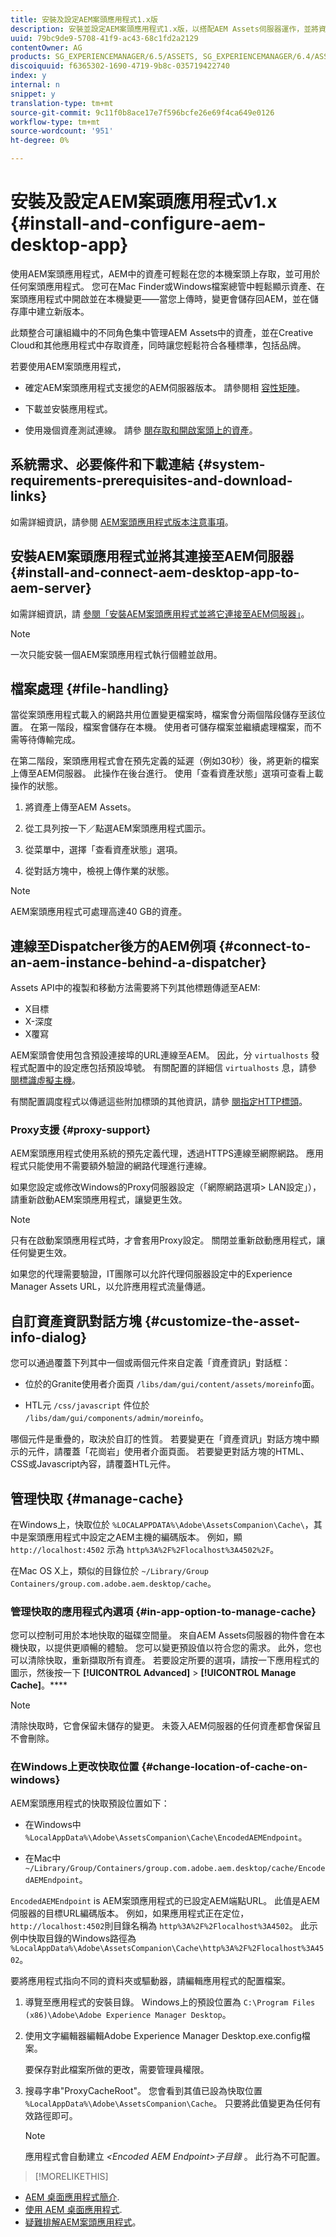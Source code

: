 ```yaml
---
title: 安裝及設定AEM案頭應用程式1.x版
description: 安裝並設定AEM案頭應用程式1.x版，以搭配AEM Assets伺服器運作，並將資產對應為您案頭上的磁碟機。
uuid: 79bc9de9-5708-41f9-ac43-68c1fd2a2129
contentOwner: AG
products: SG_EXPERIENCEMANAGER/6.5/ASSETS, SG_EXPERIENCEMANAGER/6.4/ASSETS,SG_EXPERIENCEMANAGER/6.3/ASSETS
discoiquuid: f6365302-1690-4719-9b8c-035719422740
index: y
internal: n
snippet: y
translation-type: tm+mt
source-git-commit: 9c11f0b8ace17e7f596bcfe26e69f4ca649e0126
workflow-type: tm+mt
source-wordcount: '951'
ht-degree: 0%

---
```



# 安裝及設定AEM案頭應用程式v1.x {#install-and-configure-aem-desktop-app}

使用AEM案頭應用程式，AEM中的資產可輕鬆在您的本機案頭上存取，並可用於任何案頭應用程式。 您可在Mac Finder或Windows檔案總管中輕鬆顯示資產、在案頭應用程式中開啟並在本機變更——當您上傳時，變更會儲存回AEM，並在儲存庫中建立新版本。

此類整合可讓組織中的不同角色集中管理AEM Assets中的資產，並在Creative Cloud和其他應用程式中存取資產，同時讓您輕鬆符合各種標準，包括品牌。

若要使用AEM案頭應用程式，

* 確定AEM案頭應用程式支援您的AEM伺服器版本。 請參閱相 [容性矩陣](release-notes-of-v1.md#compatibilitymatrix)。

* 下載並安裝應用程式。

* 使用幾個資產測試連線。 請參 [閱存取和開啟案頭上的資產](use-app-v1.md#openondesktop)。

## 系統需求、必要條件和下載連結 {#system-requirements-prerequisites-and-download-links}

如需詳細資訊，請參閱 [AEM案頭應用程式版本注意事項](release-notes-of-v1.md)。

## 安裝AEM案頭應用程式並將其連接至AEM伺服器 {#install-and-connect-aem-desktop-app-to-aem-server}

如需詳細資訊，請 [參閱「安裝AEM案頭應用程式並將它連接至AEM伺服器」](use-app-v1.md#installandconnect)。

>[!NOTE]
>
>一次只能安裝一個AEM案頭應用程式執行個體並啟用。

## 檔案處理 {#file-handling}

當從案頭應用程式載入的網路共用位置變更檔案時，檔案會分兩個階段儲存至該位置。 在第一階段，檔案會儲存在本機。 使用者可儲存檔案並繼續處理檔案，而不需等待傳輸完成。

在第二階段，案頭應用程式會在預先定義的延遲（例如30秒）後，將更新的檔案上傳至AEM伺服器。 此操作在後台進行。 使用「查看資產狀態」選項可查看上載操作的狀態。

1. 將資產上傳至AEM Assets。

1. 從工具列按一下／點選AEM案頭應用程式圖示。

1. 從菜單中，選擇「查看資產狀態」選項。

1. 從對話方塊中，檢視上傳作業的狀態。

>[!NOTE]
>
>AEM案頭應用程式可處理高達40 GB的資產。

## 連線至Dispatcher後方的AEM例項 {#connect-to-an-aem-instance-behind-a-dispatcher}

Assets API中的複製和移動方法需要將下列其他標題傳遞至AEM:

* X目標
* X-深度
* X覆寫

AEM案頭會使用包含預設連接埠的URL連線至AEM。 因此，分 `virtualhosts` 發程式配置中的設定應包括預設埠號。 有關配置的詳細信 `virtualhosts` 息，請參 [閱標識虛擬主機](https://experienceleague.adobe.com/docs/experience-manager-dispatcher/using/configuring/dispatcher-configuration.html#identifying-virtual-hosts-virtualhosts)。

有關配置調度程式以傳遞這些附加標頭的其他資訊，請參 [閱指定HTTP標頭](https://experienceleague.adobe.com/docs/experience-manager-dispatcher/using/configuring/dispatcher-configuration.html#specifying-the-http-headers-to-pass-through-clientheaders)。

### Proxy支援 {#proxy-support}

AEM案頭應用程式使用系統的預先定義代理，透過HTTPS連線至網際網路。 應用程式只能使用不需要額外驗證的網路代理進行連線。

如果您設定或修改Windows的Proxy伺服器設定（「網際網路選項> LAN設定」），請重新啟動AEM案頭應用程式，讓變更生效。

>[!NOTE]
>
>只有在啟動案頭應用程式時，才會套用Proxy設定。 關閉並重新啟動應用程式，讓任何變更生效。

如果您的代理需要驗證，IT團隊可以允許代理伺服器設定中的Experience Manager Assets URL，以允許應用程式流量傳遞。

## 自訂資產資訊對話方塊 {#customize-the-asset-info-dialog}

您可以通過覆蓋下列其中一個或兩個元件來自定義「資產資訊」對話框：

* 位於的Granite使用者介面頁 `/libs/dam/gui/content/assets/moreinfo`面。

* HTL元 `/css/javascript` 件位於 `/libs/dam/gui/components/admin/moreinfo`。

哪個元件是重疊的，取決於自訂的性質。 若要變更在「資產資訊」對話方塊中顯示的元件，請覆蓋「花崗岩」使用者介面頁面。 若要變更對話方塊的HTML、CSS或Javascript內容，請覆蓋HTL元件。

## 管理快取 {#manage-cache}

在Windows上，快取位於 `%LOCALAPPDATA%\Adobe\AssetsCompanion\Cache\`，其中是案頭應用程式中設定之AEM主機的編碼版本。 例如，顯 `http://localhost:4502` 示為 `http%3A%2F%2Flocalhost%3A4502%2F`。

在Mac OS X上，類似的目錄位於 `~/Library/Group Containers/group.com.adobe.aem.desktop/cache`。

### 管理快取的應用程式內選項 {#in-app-option-to-manage-cache}

您可以控制可用於本地快取的磁碟空間量。 來自AEM Assets伺服器的物件會在本機快取，以提供更順暢的體驗。 您可以變更預設值以符合您的需求。 此外，您也可以清除快取，重新擷取所有資產。 若要設定所要的選項，請按一下應用程式的圖示，然後按一下 **[!UICONTROL Advanced]** > **[!UICONTROL Manage Cache]**。****

>[!NOTE]
>
>清除快取時，它會保留未儲存的變更。 未簽入AEM伺服器的任何資產都會保留且不會刪除。

### 在Windows上更改快取位置 {#change-location-of-cache-on-windows}

AEM案頭應用程式的快取預設位置如下：

* 在Windows中 `%LocalAppData%\Adobe\AssetsCompanion\Cache\EncodedAEMEndpoint`。

* 在Mac中 `~/Library/Group/Containers/group.com.adobe.aem.desktop/cache/EncodedAEMEndpoint`。

`EncodedAEMEndpoint` is AEM案頭應用程式的已設定AEM端點URL。 此值是AEM伺服器的目標URL編碼版本。 例如，如果應用程式正在定位， `http://localhost:4502`則目錄名稱為 `http%3A%2F%2Flocalhost%3A4502`。 此示例中快取目錄的Windows路徑為 `%LocalAppData%\Adobe\AssetsCompanion\Cache\http%3A%2F%2Flocalhost%3A4502`。

要將應用程式指向不同的資料夾或驅動器，請編輯應用程式的配置檔案。

1. 導覽至應用程式的安裝目錄。 Windows上的預設位置為 `C:\Program Files (x86)\Adobe\Adobe Experience Manager Desktop`。

1. 使用文字編輯器編輯Adobe Experience Manager Desktop.exe.config檔案。

   要保存對此檔案所做的更改，需要管理員權限。

1. 搜尋字串&quot;ProxyCacheRoot&quot;。 您會看到其值已設為快取位置 `%LocalAppData%\Adobe\AssetsCompanion\Cache`。 只要將此值變更為任何有效路徑即可。

   >[!NOTE]
   >
   >應用程式會自動建立 *&lt;Encoded AEM Endpoint>子目錄* 。 此行為不可配置。

>[!MORELIKETHIS]
* [AEM 桌面應用程式簡介](https://experienceleague.adobe.com/docs/experience-manager-learn/assets/creative-workflows/aem-desktop-app.html).
* [使用 AEM 桌面應用程式](use-app-v1.md).
* [疑難排解AEM案頭應用程式](troubleshoot-app-v1.md)。

